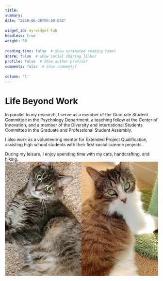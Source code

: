 ```yaml
---
title: 
summary: 
date: "2018-06-28T00:00:00Z"

widget_id: my-widget-lab
headless: true
weight: 50

reading_time: false  # Show estimated reading time?
share: false  # Show social sharing links?
profile: false  # Show author profile?
comments: false  # Show comments?

column: '1'
---
```

# Life Beyond Work

In parallel to my research, I serve as a member of the Graduate Student Committee in the Psychology Department, a teaching fellow at the Center of Innovation, and a member of the Diversity and International Students Committee in the Graduate and Professional Student Assembly.

I also work as a volunteering mentor for Extended Project Qualification, assisting high school students with their first social science projects. 

During my leisure, I enjoy spending time with my cats, handcrafting, and hiking. 
 ![](cats.jpg "My fellow pack members!")
